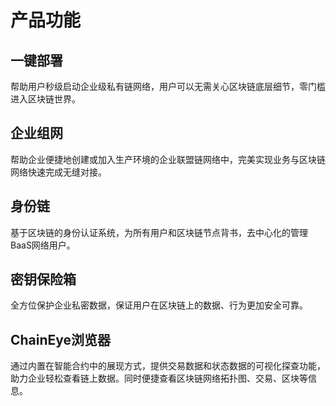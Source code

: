 # 产品功能

## 一键部署
帮助用户秒级启动企业级私有链网络，用户可以无需关心区块链底层细节，零门槛进入区块链世界。

## 企业组网
帮助企业便捷地创建或加入生产环境的企业联盟链网络中，完美实现业务与区块链网络快速完成无缝对接。

## 身份链
基于区块链的身份认证系统，为所有用户和区块链节点背书，去中心化的管理BaaS网络用户。

## 密钥保险箱
全方位保护企业私密数据，保证用户在区块链上的数据、行为更加安全可靠。

## ChainEye浏览器
通过内置在智能合约中的展现方式，提供交易数据和状态数据的可视化探查功能，助力企业轻松查看链上数据。同时便捷查看区块链网络拓扑图、交易、区块等信息。
